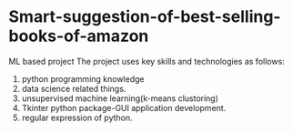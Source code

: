 # Smart-suggestion-of-best-selling-books-of-amazon
ML based project 
The project uses key skills and technologies as follows:
1) python programming knowledge
2) data science related things.
3) unsupervised machine learning(k-means clustoring)
4) Tkinter python package-GUI application development.
5) regular expression of python.
